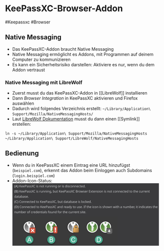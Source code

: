 # KeePassXC-Browser-Addon

#Keepassxc #Browser

## Native Messaging
- Das KeePassXC-Addon braucht Native Messaging
- Native Messaging ermöglicht es Addons, mit Programmen auf deinem Computer zu kommunizieren
- Es kann ein Sicherheitsrisiko darstellen: Aktiviere es nur, wenn du dem Addon vertraust

### Native Messaging mit LibreWolf
- Zuerst musst du das KeePassXC-Addon in [[LibreWolf]] installieren
- Dann _Browser Integration_ in KeePassXC aktivieren und Firefox auswählen
- Dadurch wird folgendes Verzeichnis erstellt: `~/Library/Application\ Support/Mozilla/NativeMessagingHosts/`
- Laut [LibreWolf Dokumentation](https://librewolf.net/docs/faq/#how-do-i-get-native-messaging-to-work-1) musst du dann einen [[Symlink]] erstellen:
```shell
ln -s ~/Library/Application\ Support/Mozilla/NativeMessagingHosts ~/Library/Application\ Support/LibreWolf/NativeMessagingHosts
```

## Bedienung
- Wenn du in KeePassXC einem Eintrag eine URL hinzufügst (`beispiel.com`), erkennt das Addon beim Einloggen auch Subdomains (`login.beispiel.com`)
- Addon-Icon-Status:
![Icon](Bilder/KeePassXC_Browser_Addon_Icon.png)
